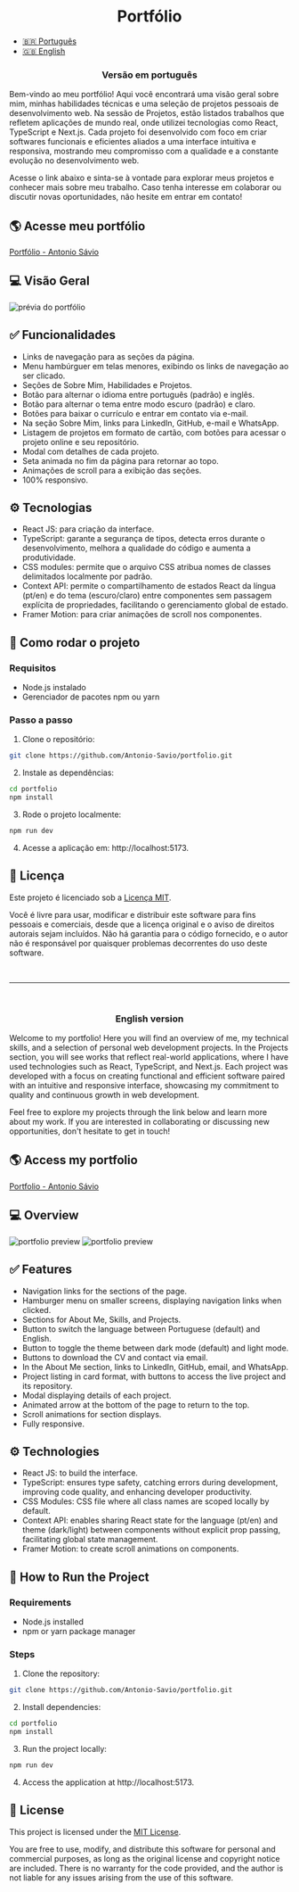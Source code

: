 <h1 align="center"> Portfólio</h1>

<ul>
  <li><a href="#pt">🇧🇷 Português</a></li>
  <li><a href="#eng">🇬🇧 English</a></li>
</ul>

<h3 align="center">Versão em português</h3>

<section id="pt">
  <p>Bem-vindo ao meu portfólio! Aqui você encontrará uma visão geral sobre mim, minhas habilidades técnicas e uma seleção de projetos pessoais de desenvolvimento web. Na sessão de Projetos, estão listados trabalhos que refletem aplicações de mundo real, onde utilizei tecnologias como React, TypeScript e Next.js. Cada projeto foi desenvolvido com foco em criar softwares funcionais e eficientes aliados a uma interface intuitiva e responsiva, mostrando meu compromisso com a qualidade e a constante evolução no desenvolvimento web.</p>

  <p>Acesse o link abaixo e sinta-se à vontade para explorar meus projetos e conhecer mais sobre meu trabalho. Caso tenha interesse em colaborar ou discutir novas oportunidades, não hesite em entrar em contato!</p>

  ## 🌎 Acesse meu portfólio
  [Portfólio - Antonio Sávio](https://portfolio-antonio-savios-projects.vercel.app)

  ## 💻 Visão Geral
  <img src="src/assets/animated-images/portfolio.webp" alt="prévia do portfólio">

  ## ✅ Funcionalidades
  - Links de navegação para as seções da página.
  - Menu hambúrguer em telas menores, exibindo os links de navegação ao ser clicado.
  - Seções de Sobre Mim, Habilidades e Projetos.
  - Botão para alternar o idioma entre português (padrão) e inglês.
  - Botão para alternar o tema entre modo escuro (padrão) e claro.
  - Botões para baixar o currículo e entrar em contato via e-mail.
  - Na seção Sobre Mim, links para LinkedIn, GitHub, e-mail e WhatsApp.
  - Listagem de projetos em formato de cartão, com botões para acessar o projeto online e seu repositório.
  - Modal com detalhes de cada projeto.
  - Seta animada no fim da página para retornar ao topo.
  - Animações de scroll para a exibição das seções.
  - 100% responsivo.

  ## ⚙️ Tecnologias
  - React JS: para criação da interface.
  - TypeScript: garante a segurança de tipos, detecta erros durante o desenvolvimento, melhora a qualidade do código e aumenta a produtividade.
  - CSS modules: permite que o arquivo CSS atribua nomes de classes delimitados localmente por padrão.
  - Context API: permite o compartilhamento de estados React da língua (pt/en) e do tema (escuro/claro) entre componentes sem passagem explícita de propriedades, facilitando o gerenciamento global de estado.
  - Framer Motion: para criar animações de scroll nos componentes.

  ## 🚀 Como rodar o projeto
  ### Requisitos
  - Node.js instalado
  - Gerenciador de pacotes npm ou yarn

  ### Passo a passo
  1. Clone o repositório:

  ```bash
  git clone https://github.com/Antonio-Savio/portfolio.git
  ```
  2. Instale as dependências:

  ```bash
  cd portfolio
  npm install
  ```

  3. Rode o projeto localmente:

  ```bash
  npm run dev
  ```
  4. Acesse a aplicação em: http://localhost:5173.

  ## 📄 Licença
  Este projeto é licenciado sob a [Licença MIT](LICENSE).

  Você é livre para usar, modificar e distribuir este software para fins pessoais e comerciais, desde que a licença original e o aviso de direitos autorais sejam incluídos. Não há garantia para o código fornecido, e o autor não é responsável por quaisquer problemas decorrentes do uso deste software.
</section>

<br/>

---
<br/>

<h3 align="center">English version</h3>

<section id="eng">
  <p>Welcome to my portfolio! Here you will find an overview of me, my technical skills, and a selection of personal web development projects. In the Projects section, you will see works that reflect real-world applications, where I have used technologies such as React, TypeScript, and Next.js. Each project was developed with a focus on creating functional and efficient software paired with an intuitive and responsive interface, showcasing my commitment to quality and continuous growth in web development.</p>
  
  <p>Feel free to explore my projects through the link below and learn more about my work. If you are interested in collaborating or discussing new opportunities, don't hesitate to get in touch!</p>

  ## 🌎 Access my portfolio
  [Portfolio - Antonio Sávio](https://portfolio-antonio-savios-projects.vercel.app)

  ## 💻 Overview
  <img src="src/assets//desktop_portfolio.png" alt="portfolio preview">
  <img src="src/assets/desktop_portfolio_2.png" alt="portfolio preview">

  ## ✅ Features
  - Navigation links for the sections of the page.
  - Hamburger menu on smaller screens, displaying navigation links when clicked.
  - Sections for About Me, Skills, and Projects.
  - Button to switch the language between Portuguese (default) and English.
  - Button to toggle the theme between dark mode (default) and light mode.
  - Buttons to download the CV and contact via email.
  - In the About Me section, links to LinkedIn, GitHub, email, and WhatsApp.
  - Project listing in card format, with buttons to access the live project and its repository.
  - Modal displaying details of each project.
  - Animated arrow at the bottom of the page to return to the top.
  - Scroll animations for section displays.
  - Fully responsive.

  ## ⚙️ Technologies
  - React JS: to build the interface.
  - TypeScript: ensures type safety, catching errors during development, improving code quality, and enhancing developer productivity.
  - CSS Modules: CSS file where all class names are scoped locally by default.
  - Context API: enables sharing React state for the language (pt/en) and theme (dark/light) between components without explicit prop passing, facilitating global state management.
  - Framer Motion: to create scroll animations on components.

  ## 🚀 How to Run the Project
  ### Requirements
  - Node.js installed
  - npm or yarn package manager

  ### Steps
  1. Clone the repository:

  ```bash
  git clone https://github.com/Antonio-Savio/portfolio.git
  ```
  2. Install dependencies:

  ```bash
  cd portfolio
  npm install
  ```

  3. Run the project locally:

  ```bash
  npm run dev
  ```
  4. Access the application at http://localhost:5173.

  ## 📄 License

  This project is licensed under the [MIT License](LICENSE).

  You are free to use, modify, and distribute this software for personal and commercial purposes, as long as the original license and copyright notice are included. There is no warranty for the code provided, and the author is not liable for any issues arising from the use of this software.
  
</section>